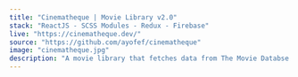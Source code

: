 ```yaml
---
title: "Cinematheque | Movie Library v2.0"
stack: "ReactJS - SCSS Modules - Redux - Firebase"
live: "https://cinematheque.dev/"
source: "https://github.com/ayofef/cinematheque"
image: "cinematheque.jpg"
description: "A movie library that fetches data from The Movie Databse and displays it with a crispy UI. Users get to explore all movies and tv series across different genres and categories and even get similar movies and tv series of movies they viewed. Each movies and tv series fetches details like the status of the movie (released or in production), release year, synopsis, ratings, cast and trailer that can be view directly from the details page. I enjoyed working on this project so much that I had to add authentication and allow users to add movies and Tv series to their collection, mark movie as watched and also remove movies from their collection."
---
```

